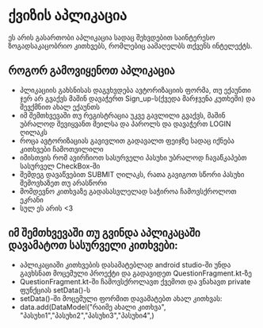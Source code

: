 # ქვიზის აპლიკაცია
ეს არის გასართობი აპლიკაცია სადაც შეხვდებით საინტერესო ზოგადსაკაცობრიო კითხვებს, რომლებიც აამაღელბს თქვენს ინტელექტს.
## როგორ გამოვიყენოთ აპლიკაცია
* პლიკაციის გახსნისას დაგვხვდება ავტორიზაციის ფორმა, თუ ექაუნთი ჯერ არ გვაქვს მაშინ დავაჭერთ Sign_up-ს(ქვედა მარჯვენა კუთხეში) და შევქმნით ახალ ექაუნთს
* იმ შემთხვევაში თუ რეგისტრაცია უკვე გავლილი გვაქვს, მაშინ უბრალოდ შევიყვანთ მეილსა და პაროლს და დავაჭერთ LOGIN ღილაკს
* როცა ავტორიზაციას გავივლით გადავალთ ფეიჯზე სადაც იქნება კითხვები ჩამოთვილილი
* იმისთვის რომ ავირჩიოთ სასურველი პასუხი უბრალოდ ჩავაწკაპებთ სასურველ CheckBox-ში
* შემდეგ დავაწვებით SUBMIT ღილაკს, რათა გავიგოთ სწორი პასუხი შემოვხაზეთ თუ არასწორი
* მომდევნო კითხვაზე გადასასვლელად საჭიროა ჩამოვსქროლოთ ეკრანი
* სულ ეს არის <3
## იმ შემთხვევაში თუ გვინდა აპლიკაცაში დავამატოთ სასურველი კითხვები:
* აპლიკაციაში კითხვების დასამატებლად android studio-ში უნდა გავხსნათ მოცემული პროექტი და გადავიდეთ QuestionFragment.kt-ზე
* QuestionFragment.kt-ში ჩამოვსქროლავთ ქვემოთ და ვნახავთ private ფუნქციას setData()-ს
* setData()-ში მოცემული ფორმით დავამატებთ ახალ კითხვას:
* data.add(DataModel("რაიმე ახალი კითხვა", "პასუხი1","პასუხი2","პასუხი3","პასუხი4",)
